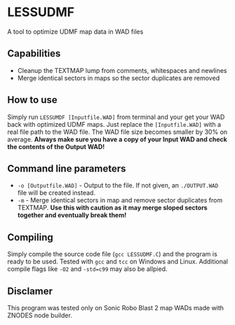 # LESSUDMF
A tool to optimize UDMF map data in WAD files

## Capabilities
- Cleanup the TEXTMAP lump from comments, whitespaces and newlines
- Merge identical sectors in maps so the sector duplicates are removed

## How to use
Simply run `LESSUMDF [Inputfile.WAD]` from terminal and your get your WAD back with optimized UDMF maps. Just replace the `[Inputfile.WAD]` with a real file path to the WAD file. The WAD file size becomes smaller by 30% on average. **Always make sure you have a copy of your Input WAD and check the contents of the Output WAD!**

## Command line parameters
- `-o [Outputfile.WAD]` - Output to the file. If not given, an `./OUTPUT.WAD` file will be created instead.
- `-m` - Merge identical sectors in map and remove sector duplicates from TEXTMAP. **Use this with caution as it may merge sloped sectors together and eventually break them!**

## Compiling
Simply compile the source code file (`gcc LESSUDMF.C`) and the program is ready to be used. Tested with `gcc` and `tcc` on Windows and Linux. Additional compile flags like `-O2` and `-std=c99` may also be allpied.

## Disclamer
This program was tested only on Sonic Robo Blast 2 map WADs made with ZNODES node builder.
